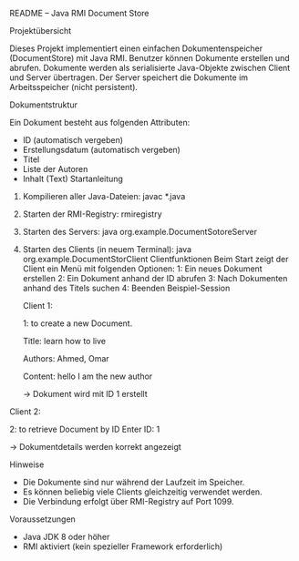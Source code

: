 README – Java RMI Document Store

Projektübersicht

Dieses Projekt implementiert einen einfachen Dokumentenspeicher (DocumentStore) mit Java RMI. Benutzer können Dokumente erstellen und abrufen. Dokumente werden als serialisierte Java-Objekte zwischen Client und Server übertragen. Der Server speichert die Dokumente im Arbeitsspeicher (nicht persistent).

Dokumentstruktur

Ein Dokument besteht aus folgenden Attributen:
- ID (automatisch vergeben)
- Erstellungsdatum (automatisch vergeben)
- Titel
- Liste der Autoren
- Inhalt (Text)
Startanleitung
1. Kompilieren aller Java-Dateien:
   javac *.java
2. Starten der RMI-Registry:
   rmiregistry
3. Starten des Servers:
   java org.example.DocumentSotoreServer
4. Starten des Clients (in neuem Terminal):
   java org.example.DocumentStorClient
 Clientfunktionen
   Beim Start zeigt der Client ein Menü mit folgenden Optionen:
   1: Ein neues Dokument erstellen
   2: Ein Dokument anhand der ID abrufen
   3: Nach Dokumenten anhand des Titels suchen
   4: Beenden
 Beispiel-Session

   Client 1:
   
   1: to create a new Document.
   
   Title: learn how to live
   
   Authors: Ahmed, Omar
   
   Content: hello I am the new author
   
   → Dokument wird mit ID 1 erstellt
   

Client 2:

2: to retrieve Document by ID
Enter ID: 1

→ Dokumentdetails werden korrekt angezeigt

Hinweise
- Die Dokumente sind nur während der Laufzeit im Speicher.
- Es können beliebig viele Clients gleichzeitig verwendet werden.
- Die Verbindung erfolgt über RMI-Registry auf Port 1099.

Voraussetzungen
- Java JDK 8 oder höher
- RMI aktiviert (kein spezieller Framework erforderlich)
